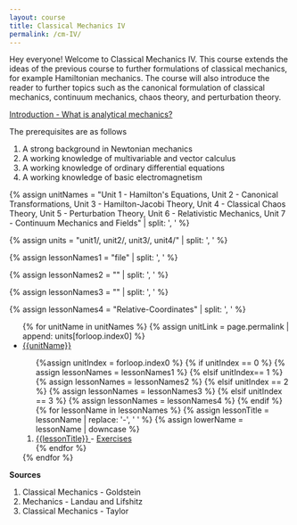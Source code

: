 ```yaml
---
layout: course
title: Classical Mechanics IV
permalink: /cm-IV/
---
```


Hey everyone! Welcome to Classical Mechanics IV. This course extends the ideas of the previous course to further formulations of classical mechanics, for example Hamiltonian mechanics. The course will also introduce the reader to further topics such as the canonical formulation of classical mechanics, continuum mechanics, chaos theory, and perturbation theory. 


<a class="page-link" href="/cm-IV/introduction">Introduction - What is analytical mechanics? </a>

The prerequisites are as follows
1. A strong background in Newtonian mechanics
2. A working knowledge of multivariable and vector calculus
3. A working knowledge of ordinary differential equations
4. A working knowledge of basic electromagnetism

{% assign unitNames = "Unit 1 - Hamilton's Equations, Unit 2 - Canonical Transformations, Unit 3 - Hamilton-Jacobi Theory, Unit 4 - Classical Chaos Theory, Unit 5 - Perturbation Theory, Unit 6 - Relativistic Mechanics, Unit 7 - Continuum Mechanics and Fields" | split: ', ' %}

{% assign units = "unit1/, unit2/, unit3/, unit4/" | split: ', ' %}

{% assign lessonNames1 = "file" | split: ', ' %}

{% assign lessonNames2 = "" | split: ', ' %}

{% assign lessonNames3 = "" | split: ', ' %}

{% assign lessonNames4 = "Relative-Coordinates" | split: ', ' %}

<ul>
{% for unitName in unitNames %}
{% assign unitLink = page.permalink | append: units[forloop.index0] %}
<li>  <a class="page-link" href="{{unitLink}}"> {{unitName}} </a> </li>
<ol> {%assign unitIndex = forloop.index0 %}
{% if unitIndex == 0 %} {% assign lessonNames = lessonNames1 %}
{% elsif unitIndex== 1 %}  {% assign lessonNames = lessonNames2 %}
{% elsif unitIndex == 2 %}  {% assign lessonNames = lessonNames3 %}
{% elsif unitIndex == 3 %}  {% assign lessonNames = lessonNames4 %}
{% endif %}
{% for lessonName in lessonNames %}
{% assign lessonTitle = lessonName | replace:  '-', ' ' %}
{% assign lowerName = lessonName | downcase %}
<li> <a class = "page-link" href = "{{ lowerName | prepend: units[unitIndex] | prepend: current_page.permalink }}"> {{lessonTitle}} </a> - <a class = "page-link" href = "{{ lowerName | prepend: units[unitIndex] | prepend: current_page.permalink | append: "-exercises" }}"> Exercises </a> </li>
{% endfor %}
</ol>
{% endfor %}
</ul>

**Sources**

1. Classical Mechanics - Goldstein
2. Mechanics - Landau and Lifshitz
3. Classical Mechanics - Taylor

